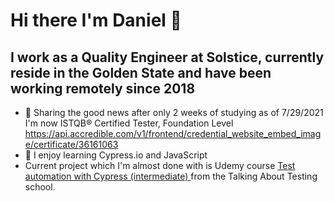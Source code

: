 # Hi there I'm Daniel 👋
  
  ## I work as a Quality Engineer at Solstice, currently reside in the Golden State and have been working remotely since 2018
- 🤟 Sharing the good news after only 2 weeks of studying as of 7/29/2021 I'm now ISTQB® Certified Tester, Foundation Level https://api.accredible.com/v1/frontend/credential_website_embed_image/certificate/36161063
- 🧠 I enjoy learning Cypress.io and JavaScript
- Current project which I'm almost done with is Udemy course [Test automation with Cypress (intermediate)
](https://www.udemy.com/course/test-automation-with-cypress-intermediate/) from the Talking About Testing school.

